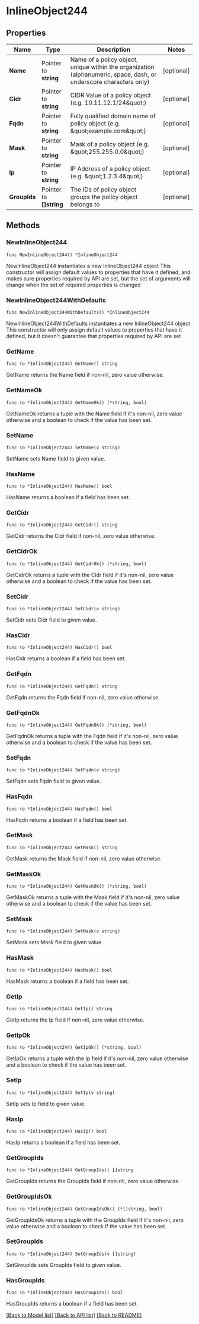 # InlineObject244

## Properties

Name | Type | Description | Notes
------------ | ------------- | ------------- | -------------
**Name** | Pointer to **string** | Name of a policy object, unique within the organization (alphanumeric, space, dash, or underscore characters only) | [optional] 
**Cidr** | Pointer to **string** | CIDR Value of a policy object (e.g. 10.11.12.1/24\&quot;) | [optional] 
**Fqdn** | Pointer to **string** | Fully qualified domain name of policy object (e.g. \&quot;example.com\&quot;) | [optional] 
**Mask** | Pointer to **string** | Mask of a policy object (e.g. \&quot;255.255.0.0\&quot;) | [optional] 
**Ip** | Pointer to **string** | IP Address of a policy object (e.g. \&quot;1.2.3.4\&quot;) | [optional] 
**GroupIds** | Pointer to **[]string** | The IDs of policy object groups the policy object belongs to | [optional] 

## Methods

### NewInlineObject244

`func NewInlineObject244() *InlineObject244`

NewInlineObject244 instantiates a new InlineObject244 object
This constructor will assign default values to properties that have it defined,
and makes sure properties required by API are set, but the set of arguments
will change when the set of required properties is changed

### NewInlineObject244WithDefaults

`func NewInlineObject244WithDefaults() *InlineObject244`

NewInlineObject244WithDefaults instantiates a new InlineObject244 object
This constructor will only assign default values to properties that have it defined,
but it doesn't guarantee that properties required by API are set

### GetName

`func (o *InlineObject244) GetName() string`

GetName returns the Name field if non-nil, zero value otherwise.

### GetNameOk

`func (o *InlineObject244) GetNameOk() (*string, bool)`

GetNameOk returns a tuple with the Name field if it's non-nil, zero value otherwise
and a boolean to check if the value has been set.

### SetName

`func (o *InlineObject244) SetName(v string)`

SetName sets Name field to given value.

### HasName

`func (o *InlineObject244) HasName() bool`

HasName returns a boolean if a field has been set.

### GetCidr

`func (o *InlineObject244) GetCidr() string`

GetCidr returns the Cidr field if non-nil, zero value otherwise.

### GetCidrOk

`func (o *InlineObject244) GetCidrOk() (*string, bool)`

GetCidrOk returns a tuple with the Cidr field if it's non-nil, zero value otherwise
and a boolean to check if the value has been set.

### SetCidr

`func (o *InlineObject244) SetCidr(v string)`

SetCidr sets Cidr field to given value.

### HasCidr

`func (o *InlineObject244) HasCidr() bool`

HasCidr returns a boolean if a field has been set.

### GetFqdn

`func (o *InlineObject244) GetFqdn() string`

GetFqdn returns the Fqdn field if non-nil, zero value otherwise.

### GetFqdnOk

`func (o *InlineObject244) GetFqdnOk() (*string, bool)`

GetFqdnOk returns a tuple with the Fqdn field if it's non-nil, zero value otherwise
and a boolean to check if the value has been set.

### SetFqdn

`func (o *InlineObject244) SetFqdn(v string)`

SetFqdn sets Fqdn field to given value.

### HasFqdn

`func (o *InlineObject244) HasFqdn() bool`

HasFqdn returns a boolean if a field has been set.

### GetMask

`func (o *InlineObject244) GetMask() string`

GetMask returns the Mask field if non-nil, zero value otherwise.

### GetMaskOk

`func (o *InlineObject244) GetMaskOk() (*string, bool)`

GetMaskOk returns a tuple with the Mask field if it's non-nil, zero value otherwise
and a boolean to check if the value has been set.

### SetMask

`func (o *InlineObject244) SetMask(v string)`

SetMask sets Mask field to given value.

### HasMask

`func (o *InlineObject244) HasMask() bool`

HasMask returns a boolean if a field has been set.

### GetIp

`func (o *InlineObject244) GetIp() string`

GetIp returns the Ip field if non-nil, zero value otherwise.

### GetIpOk

`func (o *InlineObject244) GetIpOk() (*string, bool)`

GetIpOk returns a tuple with the Ip field if it's non-nil, zero value otherwise
and a boolean to check if the value has been set.

### SetIp

`func (o *InlineObject244) SetIp(v string)`

SetIp sets Ip field to given value.

### HasIp

`func (o *InlineObject244) HasIp() bool`

HasIp returns a boolean if a field has been set.

### GetGroupIds

`func (o *InlineObject244) GetGroupIds() []string`

GetGroupIds returns the GroupIds field if non-nil, zero value otherwise.

### GetGroupIdsOk

`func (o *InlineObject244) GetGroupIdsOk() (*[]string, bool)`

GetGroupIdsOk returns a tuple with the GroupIds field if it's non-nil, zero value otherwise
and a boolean to check if the value has been set.

### SetGroupIds

`func (o *InlineObject244) SetGroupIds(v []string)`

SetGroupIds sets GroupIds field to given value.

### HasGroupIds

`func (o *InlineObject244) HasGroupIds() bool`

HasGroupIds returns a boolean if a field has been set.


[[Back to Model list]](../README.md#documentation-for-models) [[Back to API list]](../README.md#documentation-for-api-endpoints) [[Back to README]](../README.md)



